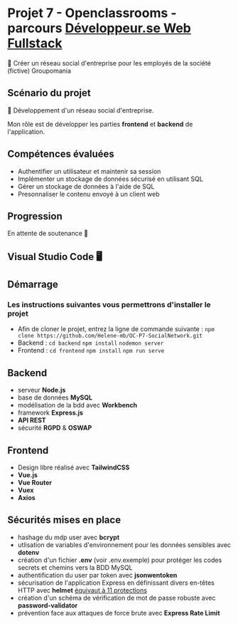 # Projet 7 - Openclassrooms - parcours [Développeur.se Web Fullstack](https://openclassrooms.com/fr/paths/185-developpeur-web)

📌  Créer un réseau social d'entreprise pour les employés de la société (fictive) Groupomania

## Scénario du projet

📌  Développement d'un réseau social d'entreprise.

Mon rôle est de développer les parties **frontend** et **backend** de l'application.

## Compétences évaluées

- Authentifier un utilisateur et maintenir sa session
- Implémenter un stockage de données sécurisé en utilisant SQL
- Gérer un stockage de données à l'aide de SQL
- Presonnaliser le contenu envoyé à un client web

## Progression

En attente de soutenance  🚀

## Visual Studio Code  🖥️

## Démarrage

### Les instructions suivantes vous permettrons d'installer le projet

- Afin de cloner le projet, entrez la ligne de commande suivante : 
```npm clone https://github.com/Helene-mb/OC-P7-SocialNetwork.git```
- Backend : 
```cd backend```
```npm install```
```nodemon server```
- Frontend : 
```cd frontend```
```npm install```
```npm run serve```

## Backend

- serveur **Node.js**
- base de données **MySQL**
- modélisation de la bdd avec **Workbench**
- framework **Express.js**
- **API REST**
- sécurité **RGPD** & **OSWAP**

## Frontend

- Design libre réalisé avec **TailwindCSS**
- **Vue.js**
- **Vue Router**
- **Vuex**
- **Axios**

## Sécurités mises en place

- hashage du mdp user avec **bcrypt**
- utlisation de variables d'environnement pour les données sensibles avec **dotenv**
- création d'un fichier **.env**  (voir .env.exemple) pour protéger les codes secrets et chemins vers la BDD MySQL
- authentification du user par token avec **jsonwentoken**
- sécurisation de l'application Express en définissant divers en-têtes HTTP avec **helmet** [équivaut à 11 protections](https://www.npmjs.com/package/helmet)
- création d'un schéma de vérification de mot de passe robuste avec **password-validator**
- prévention face aux attaques de force brute avec **Express Rate Limit**
